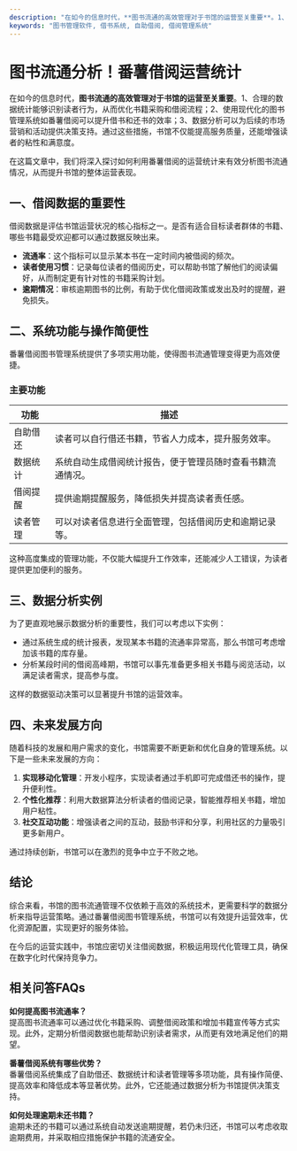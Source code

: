 ```yaml
---
description: "在如今的信息时代，**图书流通的高效管理对于书馆的运营至关重要**。1、合理的数据统计能够识别读者行为，从而优化书籍采购和借阅流程；2、使用现代化的图书管理系统如番薯借阅可以提升借书和还书的效率；3、数据分析可以为后续的市场营销和活动提供决策支持。通过这些措施，书馆不仅能提高服务质量，还能增强读者的粘性和满意度。"
keywords: "图书管理软件, 借书系统, 自助借阅, 借阅管理系统"
---
```

# 图书流通分析！番薯借阅运营统计

在如今的信息时代，**图书流通的高效管理对于书馆的运营至关重要**。1、合理的数据统计能够识别读者行为，从而优化书籍采购和借阅流程；2、使用现代化的图书管理系统如番薯借阅可以提升借书和还书的效率；3、数据分析可以为后续的市场营销和活动提供决策支持。通过这些措施，书馆不仅能提高服务质量，还能增强读者的粘性和满意度。

在这篇文章中，我们将深入探讨如何利用番薯借阅的运营统计来有效分析图书流通情况，从而提升书馆的整体运营表现。

## 一、借阅数据的重要性

借阅数据是评估书馆运营状况的核心指标之一。是否有适合目标读者群体的书籍、哪些书籍最受欢迎都可以通过数据反映出来。

- **流通率**：这个指标可以显示某本书在一定时间内被借阅的频次。
- **读者使用习惯**：记录每位读者的借阅历史，可以帮助书馆了解他们的阅读偏好，从而制定更有针对性的书籍采购计划。
- **逾期情况**：审核逾期图书的比例，有助于优化借阅政策或发出及时的提醒，避免损失。

## 二、系统功能与操作简便性

番薯借阅图书管理系统提供了多项实用功能，使得图书流通管理变得更为高效便捷。

### 主要功能

| 功能               | 描述                                                     |
|------------------|--------------------------------------------------------|
| 自助借还         | 读者可以自行借还书籍，节省人力成本，提升服务效率。             |
| 数据统计         | 系统自动生成借阅统计报告，便于管理员随时查看书籍流通情况。        |
| 借阅提醒         | 提供逾期提醒服务，降低损失并提高读者责任感。                      |
| 读者管理         | 可以对读者信息进行全面管理，包括借阅历史和逾期记录等。               |

这种高度集成的管理功能，不仅能大幅提升工作效率，还能减少人工错误，为读者提供更加便利的服务。

## 三、数据分析实例

为了更直观地展示数据分析的重要性，我们可以考虑以下实例：

- 通过系统生成的统计报表，发现某本书籍的流通率异常高，那么书馆可考虑增加该书籍的库存量。
- 分析某段时间的借阅高峰期，书馆可以事先准备更多相关书籍与阅览活动，以满足读者需求，提高参与度。

这样的数据驱动决策可以显著提升书馆的运营效率。

## 四、未来发展方向

随着科技的发展和用户需求的变化，书馆需要不断更新和优化自身的管理系统。以下是一些未来发展的方向：

1. **实现移动化管理**：开发小程序，实现读者通过手机即可完成借还书的操作，提升便利性。
2. **个性化推荐**：利用大数据算法分析读者的借阅记录，智能推荐相关书籍，增加用户粘性。
3. **社交互动功能**：增强读者之间的互动，鼓励书评和分享，利用社区的力量吸引更多新用户。

通过持续创新，书馆可以在激烈的竞争中立于不败之地。

## 结论

综合来看，书馆的图书流通管理不仅依赖于高效的系统技术，更需要科学的数据分析来指导运营策略。通过番薯借阅图书管理系统，书馆可以有效提升运营效率，优化资源配置，实现更好的服务体验。

在今后的运营实践中，书馆应密切关注借阅数据，积极运用现代化管理工具，确保在数字化时代保持竞争力。

## 相关问答FAQs

**如何提高图书流通率？**  
提高图书流通率可以通过优化书籍采购、调整借阅政策和增加书籍宣传等方式实现。此外，定期分析借阅数据也能帮助识别读者需求，从而更有效地满足他们的期望。

**番薯借阅系统有哪些优势？**  
番薯借阅系统集成了自助借还、数据统计和读者管理等多项功能，具有操作简便、提高效率和降低成本等显著优势。此外，它还能通过数据分析为书馆提供决策支持。

**如何处理逾期未还书籍？**  
逾期未还的书籍可以通过系统自动发送逾期提醒，若仍未归还，书馆可以考虑收取逾期费用，并采取相应措施保护书籍的流通安全。
